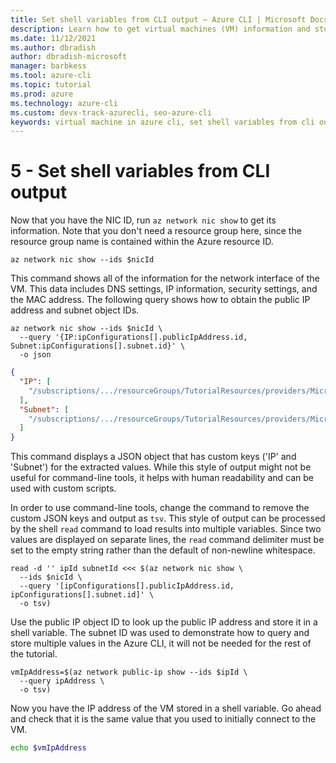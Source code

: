 ```yaml
---
title: Set shell variables from CLI output – Azure CLI | Microsoft Docs
description: Learn how to get virtual machines (VM) information and store results in an Azure CLI shell variable.
ms.date: 11/12/2021
ms.author: dbradish
author: dbradish-microsoft
manager: barbkess
ms.tool: azure-cli
ms.topic: tutorial
ms.prod: azure
ms.technology: azure-cli
ms.custom: devx-track-azurecli, seo-azure-cli
keywords: virtual machine in azure cli, set shell variables from cli output 
---
```


# 5 - Set shell variables from CLI output

Now that you have the NIC ID, run `az network nic show` to get its information. Note that you don't need a resource group here, since the resource group name is contained within the Azure resource ID.

```azurecli-interactive
az network nic show --ids $nicId
```

This command shows all of the information for the network interface of the VM. This data includes DNS settings, IP information, security settings, and the MAC address. The following query shows how to obtain the public IP address and subnet object IDs.

```azurecli-interactive
az network nic show --ids $nicId \
  --query '{IP:ipConfigurations[].publicIpAddress.id, Subnet:ipConfigurations[].subnet.id}' \
  -o json
```

```json
{
  "IP": [
    "/subscriptions/.../resourceGroups/TutorialResources/providers/Microsoft.Network/publicIPAddresses/TutorialVM1PublicIP"
  ],
  "Subnet": [
    "/subscriptions/.../resourceGroups/TutorialResources/providers/Microsoft.Network/virtualNetworks/TutorialVM1VNET/subnets/TutorialVM1Subnet"
  ]
}
```

This command displays a JSON object that has custom keys ('IP' and 'Subnet') for the extracted values. While this style of output might not be useful
for command-line tools, it helps with human readability and can be used with custom scripts.

In order to use command-line tools, change the command to remove the custom JSON keys and output as `tsv`. This style of output can be processed by
the shell `read` command to load results into multiple variables. Since two values are displayed on separate lines, the `read` command
delimiter must be set to the empty string rather than the default of non-newline whitespace.

```azurecli
read -d '' ipId subnetId <<< $(az network nic show \
  --ids $nicId \
  --query '[ipConfigurations[].publicIpAddress.id, ipConfigurations[].subnet.id]' \
  -o tsv)
```

Use the public IP object ID to look up the public IP address and store it in a shell variable. The subnet ID was used to demonstrate how to query and store multiple values in the Azure CLI, it will not be needed for the rest of the tutorial.

```azurecli
vmIpAddress=$(az network public-ip show --ids $ipId \
  --query ipAddress \
  -o tsv)
```

Now you have the IP address of the VM stored in a shell variable. Go ahead and check that it is the same value that you used to initially connect to the VM.

```bash
echo $vmIpAddress
```
